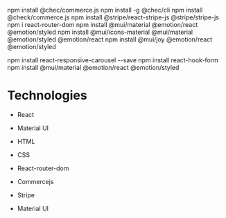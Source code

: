 npm install @chec/commerce.js
npm install -g @chec/cli
npm install @check/commerce.js 
npm install @stripe/react-stripe-js @stripe/stripe-js
npm i react-router-dom
npm install @mui/material @emotion/react @emotion/styled
npm install @mui/icons-material @mui/material @emotion/styled @emotion/react
npm install @mui/joy @emotion/react @emotion/styled

npm install react-responsive-carousel --save
npm install react-hook-form
npm install @mui/material @emotion/react @emotion/styled

# Technologies

* React
* Material UI
* HTML
* CSS

* React-router-dom
* Commercejs
* Stripe
* Material UI